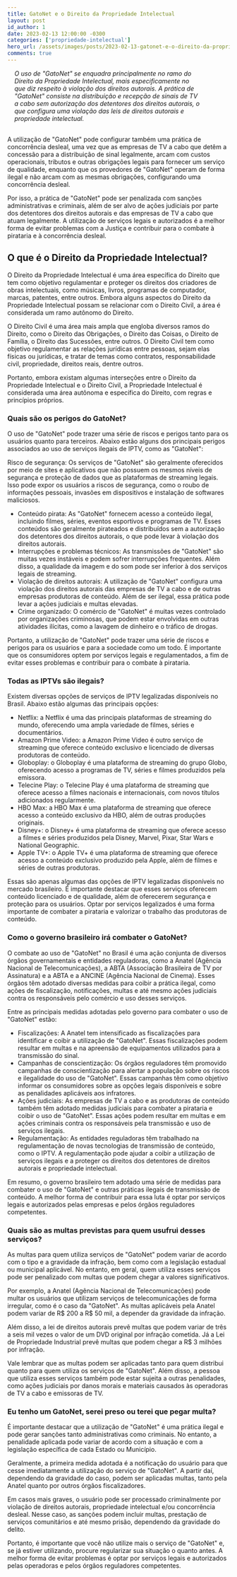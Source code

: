 ```yaml
---
title: GatoNet e o Direito da Propriedade Intelectual
layout: post
id_author: 1
date: 2023-02-13 12:00:00 -0300
categories: ['propriedade-intelectual']
hero_url: /assets/images/posts/2023-02-13-gatonet-e-o-direito-da-propriedade-intelectual.jpg
comments: true
---
```


<p class="lead" style="padding: 0 4rem 1rem 1.0rem;"><i>O uso de "GatoNet" se enquadra principalmente no ramo do Direito da Propriedade Intelectual, mais especificamente no que diz respeito à violação dos direitos autorais. A prática de "GatoNet" consiste na distribuição e recepção de sinais de TV a cabo sem autorização dos detentores dos direitos autorais, o que configura uma violação das leis de direitos autorais e propriedade intelectual.</i></p>

A utilização de "GatoNet" pode configurar também uma prática de concorrência desleal, uma vez que as empresas de TV a cabo que detêm a concessão para a distribuição de sinal legalmente, arcam com custos operacionais, tributos e outras obrigações legais para fornecer um serviço de qualidade, enquanto que os provedores de "GatoNet" operam de forma ilegal e não arcam com as mesmas obrigações, configurando uma concorrência desleal.

Por isso, a prática de "GatoNet" pode ser penalizada com sanções administrativas e criminais, além de ser alvo de ações judiciais por parte dos detentores dos direitos autorais e das empresas de TV a cabo que atuam legalmente. A utilização de serviços legais e autorizados é a melhor forma de evitar problemas com a Justiça e contribuir para o combate à pirataria e à concorrência desleal.

## O que é o Direito da Propriedade Intelectual?

O Direito da Propriedade Intelectual é uma área específica do Direito que tem como objetivo regulamentar e proteger os direitos dos criadores de obras intelectuais, como músicas, livros, programas de computador, marcas, patentes, entre outros. Embora alguns aspectos do Direito da Propriedade Intelectual possam se relacionar com o Direito Civil, a área é considerada um ramo autônomo do Direito.

O Direito Civil é uma área mais ampla que engloba diversos ramos do Direito, como o Direito das Obrigações, o Direito das Coisas, o Direito de Família, o Direito das Sucessões, entre outros. O Direito Civil tem como objetivo regulamentar as relações jurídicas entre pessoas, sejam elas físicas ou jurídicas, e tratar de temas como contratos, responsabilidade civil, propriedade, direitos reais, dentre outros.

Portanto, embora existam algumas interseções entre o Direito da Propriedade Intelectual e o Direito Civil, a Propriedade Intelectual é considerada uma área autônoma e específica do Direito, com regras e princípios próprios.

### Quais são os perigos do GatoNet? 

O uso de "GatoNet" pode trazer uma série de riscos e perigos tanto para os usuários quanto para terceiros. Abaixo estão alguns dos principais perigos associados ao uso de serviços ilegais de IPTV, como as "GatoNet":

Risco de segurança: Os serviços de "GatoNet" são geralmente oferecidos por meio de sites e aplicativos que não possuem os mesmos níveis de segurança e proteção de dados que as plataformas de streaming legais. Isso pode expor os usuários a riscos de segurança, como o roubo de informações pessoais, invasões em dispositivos e instalação de softwares maliciosos.

* Conteúdo pirata: As "GatoNet" fornecem acesso a conteúdo ilegal, incluindo filmes, séries, eventos esportivos e programas de TV. Esses conteúdos são geralmente pirateados e distribuídos sem a autorização dos detentores dos direitos autorais, o que pode levar à violação dos direitos autorais.
* Interrupções e problemas técnicos: As transmissões de "GatoNet" são muitas vezes instáveis e podem sofrer interrupções frequentes. Além disso, a qualidade da imagem e do som pode ser inferior à dos serviços legais de streaming.
* Violação de direitos autorais: A utilização de "GatoNet" configura uma violação dos direitos autorais das empresas de TV a cabo e de outras empresas produtoras de conteúdo. Além de ser ilegal, essa prática pode levar a ações judiciais e multas elevadas.
* Crime organizado: O comércio de "GatoNet" é muitas vezes controlado por organizações criminosas, que podem estar envolvidas em outras atividades ilícitas, como a lavagem de dinheiro e o tráfico de drogas.

Portanto, a utilização de "GatoNet" pode trazer uma série de riscos e perigos para os usuários e para a sociedade como um todo. É importante que os consumidores optem por serviços legais e regulamentados, a fim de evitar esses problemas e contribuir para o combate à pirataria.

### Todas as IPTVs são ilegais?

Existem diversas opções de serviços de IPTV legalizadas disponíveis no Brasil. Abaixo estão algumas das principais opções:

* Netflix: a Netflix é uma das principais plataformas de streaming do mundo, oferecendo uma ampla variedade de filmes, séries e documentários.
* Amazon Prime Video: a Amazon Prime Video é outro serviço de streaming que oferece conteúdo exclusivo e licenciado de diversas produtoras de conteúdo.
* Globoplay: o Globoplay é uma plataforma de streaming do grupo Globo, oferecendo acesso a programas de TV, séries e filmes produzidos pela emissora.
* Telecine Play: o Telecine Play é uma plataforma de streaming que oferece acesso a filmes nacionais e internacionais, com novos títulos adicionados regularmente.
* HBO Max: a HBO Max é uma plataforma de streaming que oferece acesso a conteúdo exclusivo da HBO, além de outras produções originais.
* Disney+: o Disney+ é uma plataforma de streaming que oferece acesso a filmes e séries produzidos pela Disney, Marvel, Pixar, Star Wars e National Geographic.
* Apple TV+: o Apple TV+ é uma plataforma de streaming que oferece acesso a conteúdo exclusivo produzido pela Apple, além de filmes e séries de outras produtoras.

Essas são apenas algumas das opções de IPTV legalizadas disponíveis no mercado brasileiro. É importante destacar que esses serviços oferecem conteúdo licenciado e de qualidade, além de oferecerem segurança e proteção para os usuários. Optar por serviços legalizados é uma forma importante de combater a pirataria e valorizar o trabalho das produtoras de conteúdo.

### Como o governo brasileiro irá combater o GatoNet? 

O combate ao uso de "GatoNet" no Brasil é uma ação conjunta de diversos órgãos governamentais e entidades reguladoras, como a Anatel (Agência Nacional de Telecomunicações), a ABTA (Associação Brasileira de TV por Assinatura) e a ABTA e a ANCINE (Agência Nacional de Cinema). Esses órgãos têm adotado diversas medidas para coibir a prática ilegal, como ações de fiscalização, notificações, multas e até mesmo ações judiciais contra os responsáveis pelo comércio e uso desses serviços.

Entre as principais medidas adotadas pelo governo para combater o uso de "GatoNet" estão:

* Fiscalizações: A Anatel tem intensificado as fiscalizações para identificar e coibir a utilização de "GatoNet". Essas fiscalizações podem resultar em multas e na apreensão de equipamentos utilizados para a transmissão do sinal.
* Campanhas de conscientização: Os órgãos reguladores têm promovido campanhas de conscientização para alertar a população sobre os riscos e ilegalidade do uso de "GatoNet". Essas campanhas têm como objetivo informar os consumidores sobre as opções legais disponíveis e sobre as penalidades aplicáveis aos infratores.
* Ações judiciais: As empresas de TV a cabo e as produtoras de conteúdo também têm adotado medidas judiciais para combater a pirataria e coibir o uso de "GatoNet". Essas ações podem resultar em multas e em ações criminais contra os responsáveis pela transmissão e uso de serviços ilegais.
* Regulamentação: As entidades reguladoras têm trabalhado na regulamentação de novas tecnologias de transmissão de conteúdo, como o IPTV. A regulamentação pode ajudar a coibir a utilização de serviços ilegais e a proteger os direitos dos detentores de direitos autorais e propriedade intelectual.

Em resumo, o governo brasileiro tem adotado uma série de medidas para combater o uso de "GatoNet" e outras práticas ilegais de transmissão de conteúdo. A melhor forma de contribuir para essa luta é optar por serviços legais e autorizados pelas empresas e pelos órgãos reguladores competentes.

### Quais são as multas previstas para quem usufrui desses serviços? 

As multas para quem utiliza serviços de "GatoNet" podem variar de acordo com o tipo e a gravidade da infração, bem como com a legislação estadual ou municipal aplicável. No entanto, em geral, quem utiliza esses serviços pode ser penalizado com multas que podem chegar a valores significativos.

Por exemplo, a Anatel (Agência Nacional de Telecomunicações) pode multar os usuários que utilizam serviços de telecomunicações de forma irregular, como é o caso da "GatoNet". As multas aplicáveis pela Anatel podem variar de R$ 200 a R$ 50 mil, a depender da gravidade da infração.

Além disso, a lei de direitos autorais prevê multas que podem variar de três a seis mil vezes o valor de um DVD original por infração cometida. Já a Lei de Propriedade Industrial prevê multas que podem chegar a R$ 3 milhões por infração.

Vale lembrar que as multas podem ser aplicadas tanto para quem distribui quanto para quem utiliza os serviços de "GatoNet". Além disso, a pessoa que utiliza esses serviços também pode estar sujeita a outras penalidades, como ações judiciais por danos morais e materiais causados às operadoras de TV a cabo e emissoras de TV.

### Eu tenho um GatoNet, serei preso ou terei que pegar multa? 

É importante destacar que a utilização de "GatoNet" é uma prática ilegal e pode gerar sanções tanto administrativas como criminais. No entanto, a penalidade aplicada pode variar de acordo com a situação e com a legislação específica de cada Estado ou Município.

Geralmente, a primeira medida adotada é a notificação do usuário para que cesse imediatamente a utilização do serviço de "GatoNet". A partir daí, dependendo da gravidade do caso, podem ser aplicadas multas, tanto pela Anatel quanto por outros órgãos fiscalizadores.

Em casos mais graves, o usuário pode ser processado criminalmente por violação de direitos autorais, propriedade intelectual e/ou concorrência desleal. Nesse caso, as sanções podem incluir multas, prestação de serviços comunitários e até mesmo prisão, dependendo da gravidade do delito.

Portanto, é importante que você não utilize mais o serviço de "GatoNet" e, se já estiver utilizando, procure regularizar sua situação o quanto antes. A melhor forma de evitar problemas é optar por serviços legais e autorizados pelas operadoras e pelos órgãos reguladores competentes.